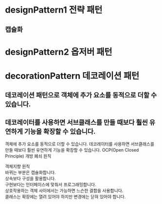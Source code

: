 # designPattern1 전략 패턴
## 캡슐화


# designPattern2 옵저버 패턴
##

# decorationPattern 데코레이션 패턴
## 데코레이션 패턴으로 객체에 추가 요소를 동적으로 더할 수 있습니다.  
## 데코레이터를 사용하면 서브클래스를 만들 때보다 훨씬 유연하게 기능을 확장할 수 있습니다.
객체에 추가 요소를 동적으로 더할 수 있습니다. 데코레이터를 사용하면 서브클래스를 만들 때보다 훨씬 유연하게 기능을 확장할 수 있습니다.
OCP(Open Closed Principle) 개방 폐쇠 원칙



객체지향 원칙  
바뀌는 부분은 캡슐화합니다.  
상속보다 구성을 활용합니다.  
구현보다는 인터페이스에 맞춰서 프로그래밍합니다.  
상호작용하는 객체 사이에서는 가능하면 느슨한 결합을 사용합니다.  
클래스는 확장에는 열려 있어야 하지만 변경에는 닫혀 있어야 합니다.  